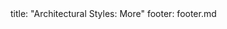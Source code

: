 <frontmatter>
title: "Architectural Styles: More"
footer: footer.md
</frontmatter>

<include src="container-inPage-asFlat.md" boilerplate />